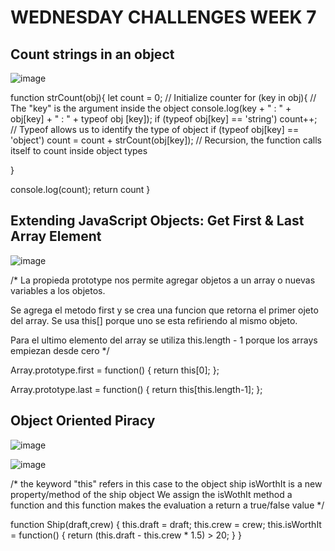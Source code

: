 # WEDNESDAY CHALLENGES WEEK 7

## Count strings in an object

![image](https://user-images.githubusercontent.com/117783981/212240269-3ad110d9-ddc1-4949-bece-79eedbc1b7f4.png)



function strCount(obj){
  let count = 0; // Initialize counter
  for (key in obj){ // The "key" is the argument inside the object
     console.log(key + " : " + obj[key] + " : " + typeof obj [key]);
    if (typeof obj[key] == 'string') count++; // Typeof allows us to identify the type of object
    if (typeof obj[key] == 'object') count = count + strCount(obj[key]); // Recursion, the function calls itself to count inside object types
    
  }
  
  console.log(count);
  return count
}


## Extending JavaScript Objects: Get First & Last Array Element

![image](https://user-images.githubusercontent.com/117783981/212242255-5bd6b01e-b8bd-486d-9a63-084aab5c64d7.png)


/*
La propieda prototype nos permite agregar objetos a un array
o nuevas variables a los objetos.

Se agrega el metodo first y se crea una funcion que retorna el primer
ojeto del array. Se usa this[] porque uno se esta refiriendo al mismo objeto.

Para el ultimo elemento del array se utiliza this.length - 1 porque los arrays
empiezan desde cero
*/

Array.prototype.first = function() {
  return this[0];
};

Array.prototype.last = function() {
  return this[this.length-1];
};


## Object Oriented Piracy

![image](https://user-images.githubusercontent.com/117783981/212246684-c96faf6f-5620-4a4c-ad58-94d4c7004915.png)


![image](https://user-images.githubusercontent.com/117783981/212246660-aad89dcd-4300-4752-8a0f-061409b8ced3.png)



/*
the keyword "this" refers in this case to the object ship
isWorthIt is a new property/method of the ship object
We assign the isWothIt method a function and this function
makes the evaluation a return a true/false value
*/

function Ship(draft,crew) {
 this.draft = draft;
 this.crew = crew;
  this.isWorthIt = function() {
    return (this.draft - this.crew * 1.5) > 20;
}
  }
